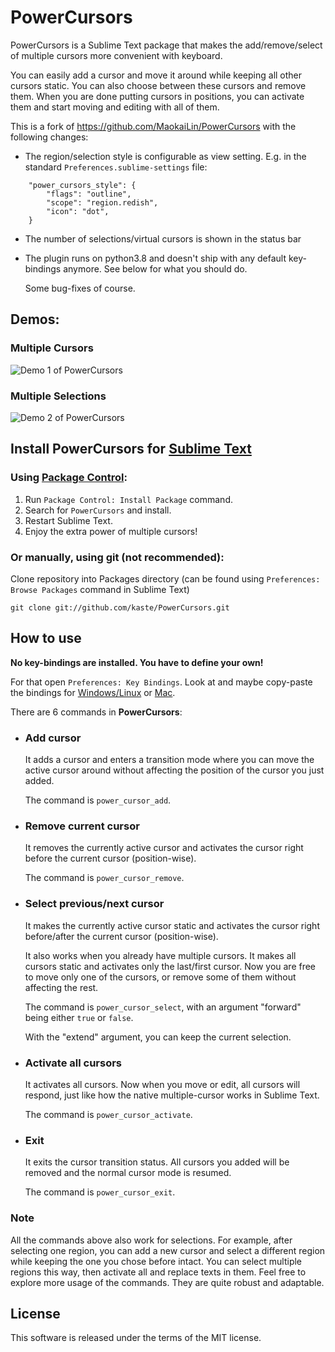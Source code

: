 PowerCursors
==================

PowerCursors is a Sublime Text package that makes the add/remove/select of multiple cursors more convenient with keyboard.

You can easily add a cursor and move it around while keeping all other cursors static. You can also choose between these cursors and remove them. When you are done putting cursors in positions, you can activate them and start moving and editing with all of them.

This is a fork of https://github.com/MaokaiLin/PowerCursors with the following
changes:

- The region/selection style is configurable as view setting.  E.g. in the standard
  `Preferences.sublime-settings` file:

```
    "power_cursors_style": {
        "flags": "outline",
        "scope": "region.redish",
        "icon": "dot",
    }
```

- The number of selections/virtual cursors is shown in the status bar

- The plugin runs on python3.8 and doesn't ship with any default key-bindings
  anymore.  See below for what you should do.

  Some bug-fixes of course.



Demos:
------------------

### Multiple Cursors
![Demo 1 of PowerCursors](https://raw.github.com/MaokaiLin/PowerCursors/screencast/demo1.gif "PowerCursors Screencast 1")

### Multiple Selections
![Demo 2 of PowerCursors](https://raw.github.com/MaokaiLin/PowerCursors/screencast/demo2.gif "PowerCursors Screencast 2")


Install PowerCursors for [Sublime Text](http://www.sublimetext.com/)
-------------------

### Using [Package Control](https://sublime.wbond.net/):

1. Run `Package Control: Install Package` command.
2. Search for `PowerCursors` and install.
3. Restart Sublime Text.
4. Enjoy the extra power of multiple cursors!

### Or manually, using git (not recommended):

Clone repository into Packages directory (can be found using `Preferences: Browse Packages` command in Sublime Text)

    git clone git://github.com/kaste/PowerCursors.git


How to use
-------------------

**No key-bindings are installed.  You have to define your own!**

For that open `Preferences: Key Bindings`.  Look at and maybe copy-paste the bindings for [Windows/Linux](https://github.com/kaste/PowerCursors/blob/master/Default%20(Windows).sublime-keymap) or [Mac](https://github.com/kaste/PowerCursors/blob/master/Default%20(OSX).sublime-keymap).

There are 6 commands in **PowerCursors**:

* ### Add cursor

    It adds a cursor and enters a transition mode where you can move the active cursor around without affecting the position of the cursor you just added.

    The command is `power_cursor_add`.

* ### Remove current cursor

    It removes the currently active cursor and activates the cursor right before the current cursor (position-wise).

    The command is `power_cursor_remove`.

* ### Select previous/next cursor

    It makes the currently active cursor static and activates the cursor right before/after the current cursor (position-wise).

    It also works when you already have multiple cursors. It makes all cursors static and activates only the last/first cursor. Now you are free to move only one of the cursors, or remove some of them without affecting the rest.

    The command is `power_cursor_select`, with an argument "forward" being either `true` or `false`.

    With the "extend" argument, you can keep the current selection.

* ### Activate all cursors

    It activates all cursors. Now when you move or edit, all cursors will respond, just like how the native multiple-cursor works in Sublime Text.

    The command is `power_cursor_activate`.

* ### Exit

    It exits the cursor transition status. All cursors you added will be removed and the normal cursor mode is resumed.

    The command is `power_cursor_exit`.

### Note

All the commands above also work for selections. For example, after selecting one region, you can add a new cursor and select a different region while keeping the one you chose before intact. You can select multiple regions this way, then activate all and replace texts in them. Feel free to explore more usage of the commands. They are quite robust and adaptable.


License
-------------------

This software is released under the terms of the MIT license.
